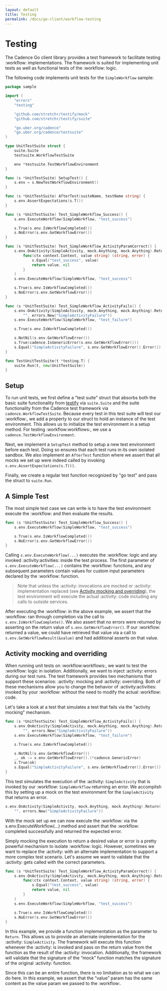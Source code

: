 ```yaml
---
layout: default
title: Testing
permalink: /docs/go-client/workflow-testing
---
```


# Testing

The Cadence Go client library provides a test framework to facilitate testing :workflow: implementations.
The framework is suited for implementing unit tests as well as functional tests of the :workflow: logic.

The following code implements unit tests for the `SimpleWorkflow` sample:

```go
package sample

import (
    "errors"
    "testing"

    "github.com/stretchr/testify/mock"
    "github.com/stretchr/testify/suite"

    "go.uber.org/cadence"
    "go.uber.org/cadence/testsuite"
)

type UnitTestSuite struct {
    suite.Suite
    testsuite.WorkflowTestSuite

    env *testsuite.TestWorkflowEnvironment
}

func (s *UnitTestSuite) SetupTest() {
    s.env = s.NewTestWorkflowEnvironment()
}

func (s *UnitTestSuite) AfterTest(suiteName, testName string) {
    s.env.AssertExpectations(s.T())
}

func (s *UnitTestSuite) Test_SimpleWorkflow_Success() {
    s.env.ExecuteWorkflow(SimpleWorkflow, "test_success")

    s.True(s.env.IsWorkflowCompleted())
    s.NoError(s.env.GetWorkflowError())
}

func (s *UnitTestSuite) Test_SimpleWorkflow_ActivityParamCorrect() {
    s.env.OnActivity(SimpleActivity, mock.Anything, mock.Anything).Return(
        func(ctx context.Context, value string) (string, error) {
            s.Equal("test_success", value)
            return value, nil
        }
    )
    s.env.ExecuteWorkflow(SimpleWorkflow, "test_success")

    s.True(s.env.IsWorkflowCompleted())
    s.NoError(s.env.GetWorkflowError())
}

func (s *UnitTestSuite) Test_SimpleWorkflow_ActivityFails() {
    s.env.OnActivity(SimpleActivity, mock.Anything, mock.Anything).Return(
        "", errors.New("SimpleActivityFailure"))
    s.env.ExecuteWorkflow(SimpleWorkflow, "test_failure")

    s.True(s.env.IsWorkflowCompleted())

    s.NotNil(s.env.GetWorkflowError())
    s.True(cadence.IsGenericError(s.env.GetWorkflowError()))
    s.Equal("SimpleActivityFailure", s.env.GetWorkflowError().Error())
}

func TestUnitTestSuite(t *testing.T) {
    suite.Run(t, new(UnitTestSuite))
}
```

## Setup

To run unit tests, we first define a "test suite" struct that absorbs both the
basic suite functionality from [testify](https://godoc.org/github.com/stretchr/testify/suite)
via `suite.Suite` and the suite functionality from the Cadence test framework via
`cadence.WorkflowTestSuite`. Because every test in this test suite will test our :workflow:, we
add a property to our struct to hold an instance of the test environment. This allows us to initialize
the test environment in a setup method. For testing :workflow:workflows:, we use a `cadence.TestWorkflowEnvironment`.

Next, we implement a `SetupTest` method to setup a new test environment before each test. Doing so
ensures that each test runs in its own isolated sandbox. We also implement an `AfterTest` function
where we assert that all mocks we set up were indeed called by invoking `s.env.AssertExpectations(s.T())`.

Finally, we create a regular test function recognized by "go test" and pass the struct to `suite.Run`.

## A Simple Test

The most simple test case we can write is to have the test environment execute the :workflow: and then
evaluate the results.

```go
func (s *UnitTestSuite) Test_SimpleWorkflow_Success() {
    s.env.ExecuteWorkflow(SimpleWorkflow, "test_success")

    s.True(s.env.IsWorkflowCompleted())
    s.NoError(s.env.GetWorkflowError())
}
```
Calling `s.env.ExecuteWorkflow(...)` executes the :workflow: logic and any invoked :activity:activities: inside the
test process. The first parameter of `s.env.ExecuteWorkflow(...)` contains the :workflow: functions,
and any subsequent parameters contain values for custom input parameters declared by the :workflow:
function.

> Note that unless the :activity: invocations are mocked or :activity: implementation
> replaced (see [Activity mocking and overriding](#activity-mocking-and-overriding)), the test environment
> will execute the actual :activity: code including any calls to outside services.

After executing the :workflow: in the above example, we assert that the :workflow: ran through completion
via the call to `s.env.IsWorkflowComplete()`. We also assert that no errors were returned by asserting
on the return value of `s.env.GetWorkflowError()`. If our :workflow: returned a value, we could have
retrieved that value via a call to `s.env.GetWorkflowResult(&value)` and had additional asserts on that
value.

## Activity mocking and overriding

When running unit tests on :workflow:workflows:, we want to test the :workflow: logic in isolation. Additionally,
we want to inject :activity: errors during our test runs. The test framework provides two mechanisms
that support these scenarios: :activity: mocking and :activity: overriding. Both of these mechanisms allow
you to change the behavior of :activity:activities: invoked by your :workflow: without the need to modify the actual
:workflow: code.

Let's take a look at a test that simulates a test that fails via the "activity mocking" mechanism.

```go
func (s *UnitTestSuite) Test_SimpleWorkflow_ActivityFails() {
    s.env.OnActivity(SimpleActivity, mock.Anything, mock.Anything).Return(
        "", errors.New("SimpleActivityFailure"))
    s.env.ExecuteWorkflow(SimpleWorkflow, "test_failure")

    s.True(s.env.IsWorkflowCompleted())

    s.NotNil(s.env.GetWorkflowError())
    _, ok := s.env.GetWorkflowError().(*cadence.GenericError)
    s.True(ok)
    s.Equal("SimpleActivityFailure", s.env.GetWorkflowError().Error())
}
```
This test simulates the execution of the :activity: `SimpleActivity` that is invoked by our :workflow:
`SimpleWorkflow` returning an error. We accomplish this by setting up a mock on the test environment
for the `SimpleActivity` that returns an error.

```go
s.env.OnActivity(SimpleActivity, mock.Anything, mock.Anything).Return(
    "", errors.New("SimpleActivityFailure"))
```
With the mock set up we can now execute the :workflow: via the s.env.ExecuteWorkflow(...) method and
assert that the :workflow: completed successfully and returned the expected error.

Simply mocking the execution to return a desired value or error is a pretty powerful mechanism to
isolate :workflow: logic. However, sometimes we want to replace the :activity: with an alternate implementation
to support a more complex test scenario. Let's assume we want to validate that the :activity: gets called
with the correct parameters.

```go
func (s *UnitTestSuite) Test_SimpleWorkflow_ActivityParamCorrect() {
    s.env.OnActivity(SimpleActivity, mock.Anything, mock.Anything).Return(
        func(ctx context.Context, value string) (string, error) {
            s.Equal("test_success", value)
            return value, nil
        }
    )
    s.env.ExecuteWorkflow(SimpleWorkflow, "test_success")

    s.True(s.env.IsWorkflowCompleted())
    s.NoError(s.env.GetWorkflowError())
}
```

In this example, we provide a function implementation as the parameter to `Return`. This allows us to
provide an alternate implementation for the :activity: `SimpleActivity`. The framework will execute this
function whenever the :activity: is invoked and pass on the return value from the function as the result
of the :activity: invocation. Additionally, the framework will validate that the signature of the “mock”
function matches the signature of the original :activity: function.

Since this can be an entire function, there is no limitation as to what we can do here. In this
example, we assert that the “value” param has the same content as the value param we passed to the :workflow:.
